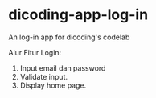 # dicoding-app-log-in

An log-in app for dicoding's codelab

Alur Fitur Login:

1. Input email dan password
2. Validate input.
3. Display home page.
